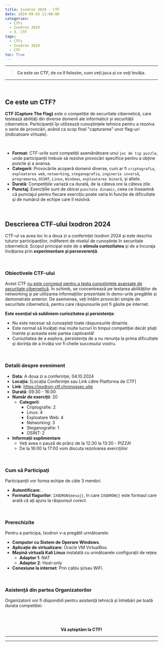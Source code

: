 ```yaml
---
title: Ixodron 2024 - CTF
date: 2024-09-03 11:00:00
categories:
  - CTFs
  - Ixodron 2024
  - 3. CTF
tags:
  - CTFs
  - Ixodron 2024
  - CTF
toc: True
---
```


---

> **Ce este un CTF, de ce îl folosim, cum veți juca și ce veți învăța.**

---

<!-- more -->

<br>

## Ce este un CTF?

**CTF (Capture The Flag)** este o competiție de securitate cibernetică, care testează abilități din diverse domenii ale informaticii și securității cibernetice. Participanții își utilizează cunoștințele tehnice pentru a rezolva o serie de provocări, având ca scop final "capturarea" unor flag-uri (indicatoare virtuale).

<br>

- **Format**: CTF-urile sunt competiții asemănătoare unui `joc de tip puzzle`, unde participanții trebuie să rezolve provocări specifice pentru a obține puncte și a avansa.
- **Categorii**: Provocările acoperă domenii diverse, cum ar fi `criptografia`, `exploatarea web`, `networking`, `steganografia`, `ingineria inversă`, `programarea`, `OSINT`, `Linux`, `Windows`, `exploatarea binară`, și altele.
- **Durată**: Competițiile variază ca durată, de la câteva ore la câteva zile.
- **Punctaj**: Exercițiile sunt de obicei `punctate dinamic`, ceea ce înseamnă că punctajul pentru fiecare exercițiu poate varia în funcție de dificultate și de numărul de echipe care îl rezolvă.

<br>

## Descrierea CTF-ului Ixodron 2024

CTF-ul va avea loc în a doua zi a conferinței Ixodron 2024 și este deschis tuturor participanților, indiferent de nivelul de cunoștințe în securitate cibernetică. Scopul principal este de a **stimula curiozitatea** și de a încuraja învățarea prin **experimentare și perseverență**.

<br>

### Obiectivele CTF-ului

Acest CTF <u>nu este conceput pentru a testa cunoștințele avansate de securitate cibernetică</u>. În schimb, se concentrează pe testarea abilităților de networking și pe utilizarea informațiilor prezentate în demo-urile pregătite și demonstrate anterior. De asemenea, veți întâlni provocări simple de securitate cibernetică, pentru care răspunsurile pot fi găsite pe internet.

**Este esențial să subliniem curiozitatea și persistența:**

- Nu este necesar să cunoașteți toate răspunsurile dinainte.
- Este normal să învățați mai multe lucruri în timpul competiției decât știați înainte și aceasta este partea captivantă!
- Curiozitatea de a explora, persistența de a nu renunța la prima dificultate și dorința de a învăța vor fi cheile succesului vostru.

<br>

### Detalii despre eveniment

- **Data**: A doua zi a conferinței, 04.10.2024
- **Locația**: [Locația Conferinței sau Link către Platforma de CTF]
- **Link**: https://ixodron-ctf.chronossec.site
- **Durată**: 09:30 - 16:00
- **Număr de exerciții**: 20 
    - **Categorii**:
        - Criptografie: 2
        - Linux: 4
        - Exploatare Web: 4
        - Networking: 3
        - Steganografie: 1
        - OSINT: 2
- **Informații suplimentare**
    - Veți avea o pauză de prânz de la 12:30 la 13:30 - PIZZA!
    - De la 16:00 la 17:00 vom discuta rezolvarea exercițiilor

<br>

### Cum să Participați

Participanții vor forma echipe de câte 3 membri. 

- **Autentificare**: .
- **Formatul flagurilor**: `IXODRON{mesaj}`, în care `IXODRON{}` este formaul care arată că ați ajuns la răspunsul corect.

<br>

### Prerechizite

Pentru a participa, Ixodron v-a pregătit următoarele:

- **Computer cu Sistem de Operare Windows**.
- **Aplicație de virtualizare**: Oracle VM VirtualBox.
- **Mașină virtuală Kali Linux** instalată cu următoarele configurații de rețea:
  - **Adaptor 1**: NAT
  - **Adaptor 2**: Host-only
- **Conexiune la internet**: Prin cablu și/sau WiFi.

<br>

### Asistență din partea Organizatorilor

Organizatorii vor fi disponibili pentru asistență tehnică și întrebări pe toată durata competiției. 


<br>
<br>

<p style="text-align:center">
  <b>Vă așteptăm la CTF!</b>
</p>

---
---